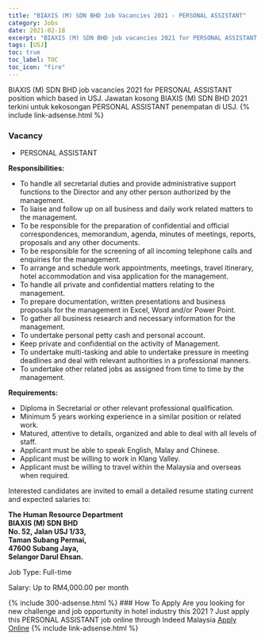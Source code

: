 ```yaml
---
title: "BIAXIS (M) SDN BHD Job Vacancies 2021 - PERSONAL ASSISTANT" 
category: Jobs 
date: 2021-02-18 
excerpt: "BIAXIS (M) SDN BHD job vacancies 2021 for PERSONAL ASSISTANT position which based in USJ. Jawatan kosong BIAXIS (M) SDN BHD 2021 terkini untuk kekosongan PERSONAL ASSISTANT penempatan di USJ" 
tags: [USJ] 
toc: true 
toc_label: TOC 
toc_icon: "fire" 
--- 
```


BIAXIS (M) SDN BHD job vacancies 2021 for PERSONAL ASSISTANT position which based in USJ. Jawatan kosong BIAXIS (M) SDN BHD 2021 terkini untuk kekosongan PERSONAL ASSISTANT penempatan di USJ. 
{% include link-adsense.html %} 
### Vacancy 
- PERSONAL ASSISTANT 
<div><p><b>Responsibilities: </b></p><ul><li>To handle all secretarial duties and provide administrative support functions to the Director and any other person authorized by the management.</li><li>To liaise and follow up on all business and daily work related matters to the management.</li><li>To be responsible for the preparation of confidential and official correspondences, memorandum, agenda, minutes of meetings, reports, proposals and any other documents.</li><li>To be responsible for the screening of all incoming telephone calls and enquiries for the management.</li><li>To arrange and schedule work appointments, meetings, travel itinerary, hotel accommodation and visa application for the management.</li><li>To handle all private and confidential matters relating to the management.</li><li>To prepare documentation, written presentations and business proposals for the management in Excel, Word and/or Power Point.</li><li>To gather all business research and necessary information for the management.</li><li>To undertake personal petty cash and personal account.</li><li>Keep private and confidential on the activity of Management.</li><li>To undertake multi-tasking and able to undertake pressure in meeting deadlines and deal with relevant authorities in a professional manners.</li><li>To undertake other related jobs as assigned from time to time by the management.</li></ul><p><b>Requirements: </b></p><ul><li>Diploma in Secretarial or other relevant professional qualification.</li><li>Minimum 5 years working experience in a similar position or related work.</li><li>Matured, attentive to details, organized and able to deal with all levels of staff.</li><li>Applicant must be able to speak English, Malay and Chinese.</li><li>Applicant must be willing to work in Klang Valley.</li><li>Applicant must be willing to travel within the Malaysia and overseas when required.</li></ul><p>Interested candidates are invited to email a detailed resume stating current and expected salaries to:</p><p><b>The Human Resource Department</b><br><b>BIAXIS (M) SDN BHD</b><br><b>No. 52, Jalan USJ 1/33,</b><br><b>Taman Subang Permai,</b><br><b>47600 Subang Jaya,</b><br><b>Selangor Darul Ehsan.</b></p><p>Job Type: Full-time</p><p>Salary: Up to RM4,000.00 per month</p></div> 
{% include 300-adsense.html %} 
### How To Apply 
Are you looking for new challenge and job opportunity in hotel industry this 2021 ?
Just apply this PERSONAL ASSISTANT job online through Indeed Malaysia 
<a href="https://malaysia.indeed.com/viewjob?jk=1a6ba76870d1b562" class="btn btn--info" target="_blank" rel="nofollow noopenner">Apply Online</a> 
{% include link-adsense.html %} 